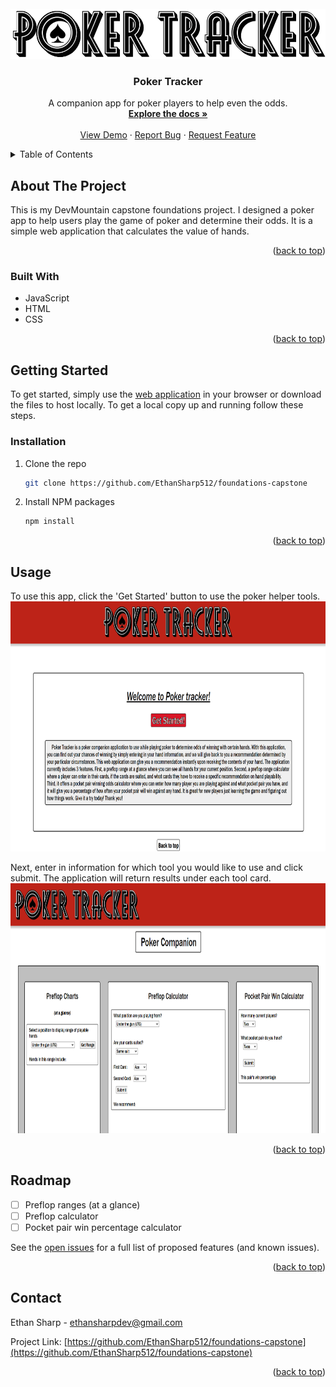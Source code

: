 <div id="top"></div>

<!-- PROJECT LOGO -->
<br />
<div align="center">
  <a href="https://github.com/github_username/repo_name">
    <img src="public/images/logopic.png" alt="Logo" height="80">
  </a>

<h3 align="center">Poker Tracker</h3>

  <p align="center">
    A companion app for poker players to help even the odds.
    <br />
    <a href="https://github.com/EthanSharp512/foundations-capstone"><strong>Explore the docs »</strong></a>
    <br />
    <br />
    <a href="https://github.com/EthanSharp512/foundations-capstone">View Demo</a>
    ·
    <a href="https://github.com/EthanSharp512/foundations-capstone/issues">Report Bug</a>
    ·
    <a href="https://github.com/EthanSharp512/foundations-capstone/issues">Request Feature</a>
  </p>
</div>



<!-- TABLE OF CONTENTS -->
<details>
  <summary>Table of Contents</summary>
  <ol>
    <li>
      <a href="#about-the-project">About The Project</a>
      <ul>
        <li><a href="#built-with">Built With</a></li>
      </ul>
    </li>
    <li>
      <a href="#getting-started">Getting Started</a>
      <ul>
        <li><a href="#installation">Installation</a></li>
      </ul>
    </li>
    <li><a href="#usage">Usage</a></li>
    <li><a href="#roadmap">Roadmap</a></li>
    <li><a href="#contact">Contact</a></li>
  </ol>
</details>



<!-- ABOUT THE PROJECT -->
## About The Project

This is my DevMountain capstone foundations project. I designed a poker app to help users play the game of poker and determine their odds. It is a simple web application that calculates the value of hands.

<p align="right">(<a href="#top">back to top</a>)</p>



### Built With

* JavaScript
* HTML
* CSS


<p align="right">(<a href="#top">back to top</a>)</p>



<!-- GETTING STARTED -->
## Getting Started

To get started, simply use the [web application](https://poker-tracker-es.herokuapp.com) in your browser or download the files to host locally.
To get a local copy up and running follow these steps.


### Installation


1. Clone the repo
   ```sh
   git clone https://github.com/EthanSharp512/foundations-capstone
   ```
2. Install NPM packages
   ```sh
   npm install
   ```

<p align="right">(<a href="#top">back to top</a>)</p>


<!-- USAGE EXAMPLES -->
## Usage

To use this app, click the 'Get Started' button to use the poker helper tools. <br>
<img src="PokerTrackerInfo/Homepage.png" alt="Homepage.png" height="400">

Next, enter in information for which tool you would like to use and click submit. The application will return results under each tool card. <br>
<img src="PokerTrackerInfo/Profilepage.png" alt="Homepage.png" height="400">


<p align="right">(<a href="#top">back to top</a>)</p>



<!-- ROADMAP -->
## Roadmap

- [ ] Preflop ranges (at a glance)
- [ ] Preflop calculator
- [ ] Pocket pair win percentage calculator

See the [open issues](https://github.com/EthanSharp512/foundations-capstone) for a full list of proposed features (and known issues).

<p align="right">(<a href="#top">back to top</a>)</p>



<!-- CONTACT -->
## Contact

Ethan Sharp - ethansharpdev@gmail.com

Project Link: [https://github.com/EthanSharp512/foundations-capstone](https://github.com/EthanSharp512/foundations-capstone)

<p align="right">(<a href="#top">back to top</a>)</p>
